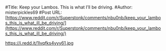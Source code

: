#Title: Keep your Lambos. This is what I’ll be driving.
#Author: misterpickles69
#Post URL: [https://www.reddit.com/r/Superstonk/comments/nbu0nb/keep_your_lambos_this_is_what_ill_be_driving/](https://www.reddit.com/r/Superstonk/comments/nbu0nb/keep_your_lambos_this_is_what_ill_be_driving/)


https://i.redd.it/1lvqfks4yyy61.jpg